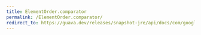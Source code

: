 ```yaml
---
title: ElementOrder.comparator
permalink: /ElementOrder.comparator/
redirect_to: https://guava.dev/releases/snapshot-jre/api/docs/com/google/common/graph/ElementOrder.html#comparator--
---
```

